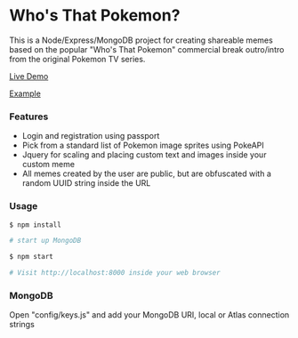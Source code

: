 # Who's That Pokemon?

This is a Node/Express/MongoDB project for creating shareable memes based on the popular "Who's That Pokemon" commercial break outro/intro from the original Pokemon TV series.

[Live Demo](https://whos-that-pokemon-271421.appspot.com/)

[Example](https://whos-that-pokemon-271421.appspot.com/memes/f7b5b4b9-c6c2-4d66-9f58-a6bed6715153)

### Features

* Login and registration using passport
* Pick from a standard list of Pokemon image sprites using PokeAPI
* Jquery for scaling and placing custom text and images inside your custom meme
* All memes created by the user are public, but are obfuscated with a random UUID string inside the URL

### Usage

```sh
$ npm install
```

```sh
# start up MongoDB

$ npm start

# Visit http://localhost:8000 inside your web browser
```

### MongoDB

Open "config/keys.js" and add your MongoDB URI, local or Atlas connection strings
